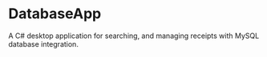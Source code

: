 # DatabaseApp
A C# desktop application for searching, and managing receipts with MySQL database integration.
